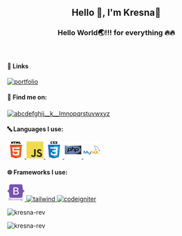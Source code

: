 <h2 align="center">Hello 👋, I'm Kresna🤖</h2>
<h3 align="center">Hello World🌏!!! for everything 🔥🔥</h3>

&nbsp;
<h4 align="left">🔗 Links</h4>

[![portfolio](https://img.shields.io/badge/MY_PORTFOLIO-000?style=for-the-badge&logo=kongregate&logoColor=black&color=pink)](https://kresna-rev.github.io/)


<h4 align="left">🔎 Find me on:</h4>
<p align="left">
  <a href="https://instagram.com/abcdefghij__k__lmnopqrstuvwxyz" target="blank"><img align="center" src="https://raw.githubusercontent.com/rahuldkjain/github-profile-readme-generator/master/src/images/icons/Social/instagram.svg" alt="abcdefghij__k__lmnopqrstuvwxyz" height="30" width="40" /></a>
</p>

<h4 align="left">🔤 Languages I use:</h4>
<p align="left">
  <a href="https://www.w3.org/html/" target="_blank" rel="noreferrer"> <img src="https://raw.githubusercontent.com/devicons/devicon/master/icons/html5/html5-original-wordmark.svg" alt="html5" width="40" height="40" /> </a>
  <a href="https://developer.mozilla.org/en-US/docs/Web/JavaScript" target="_blank" rel="noreferrer"> <img src="https://raw.githubusercontent.com/devicons/devicon/master/icons/javascript/javascript-original.svg" alt="javascript" width="40" height="40" /> </a>
  <a href="https://www.w3schools.com/css/" target="_blank" rel="noreferrer"> <img src="https://raw.githubusercontent.com/devicons/devicon/master/icons/css3/css3-original-wordmark.svg" alt="css3" width="40" height="40" /> </a>
  <a href="https://www.php.net" target="_blank" rel="noreferrer"> <img src="https://raw.githubusercontent.com/devicons/devicon/master/icons/php/php-original.svg" alt="php" width="40" height="40" /> </a>
  <a href="https://www.mysql.com/" target="_blank" rel="noreferrer"> <img src="https://raw.githubusercontent.com/devicons/devicon/master/icons/mysql/mysql-original-wordmark.svg" alt="mysql" width="40" height="40" /> </a>
</p>

<h4 align="left">🌐 Frameworks I use:</h4>
<p align="left">
  <a href="https://getbootstrap.com" target="_blank" rel="noreferrer"> <img src="https://raw.githubusercontent.com/devicons/devicon/master/icons/bootstrap/bootstrap-plain-wordmark.svg" alt="bootstrap" width="40" height="40" /> </a>
  <a href="https://tailwindcss.com/" target="_blank" rel="noreferrer"> <img src="https://www.vectorlogo.zone/logos/tailwindcss/tailwindcss-icon.svg" alt="tailwind" width="40" height="40" /> </a>
  <a href="https://codeigniter.com" target="_blank" rel="noreferrer"> <img src="https://cdn.worldvectorlogo.com/logos/codeigniter.svg" alt="codeigniter" width="40" height="40" /> </a>
</p>
</h4>

<p>
&nbsp;
&nbsp;
<img align="left" src="https://github-readme-stats.vercel.app/api?username=kresna-rev&show_icons=true&locale=en" alt="kresna-rev" />
</p>

<p>
&nbsp;
&nbsp;
<img align="left" src="https://github-readme-streak-stats.herokuapp.com/?user=kresna-rev&" alt="kresna-rev" />
</p>
